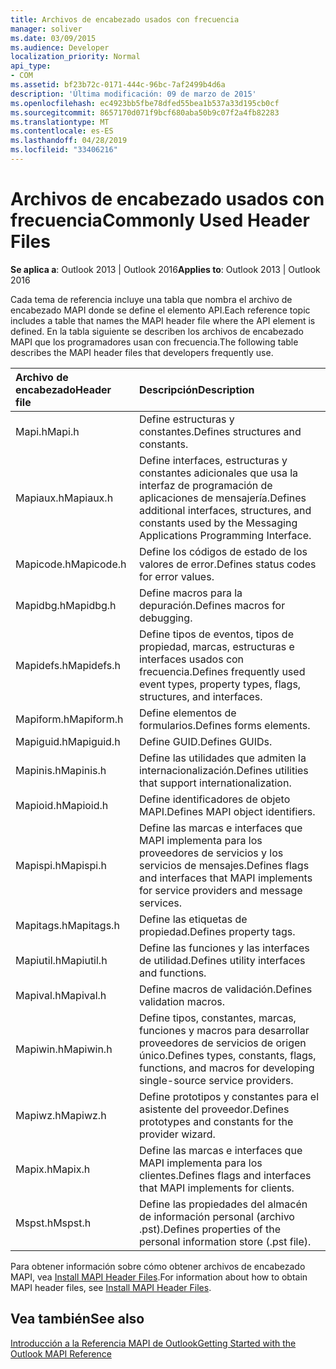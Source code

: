 ```yaml
---
title: Archivos de encabezado usados con frecuencia
manager: soliver
ms.date: 03/09/2015
ms.audience: Developer
localization_priority: Normal
api_type:
- COM
ms.assetid: bf23b72c-0171-444c-96bc-7af2499b4d6a
description: 'Última modificación: 09 de marzo de 2015'
ms.openlocfilehash: ec4923bb5fbe78dfed55bea1b537a33d195cb0cf
ms.sourcegitcommit: 8657170d071f9bcf680aba50b9c07f2a4fb82283
ms.translationtype: MT
ms.contentlocale: es-ES
ms.lasthandoff: 04/28/2019
ms.locfileid: "33406216"
---
```

# <a name="commonly-used-header-files"></a><span data-ttu-id="bff9b-103">Archivos de encabezado usados con frecuencia</span><span class="sxs-lookup"><span data-stu-id="bff9b-103">Commonly Used Header Files</span></span>

  
  
<span data-ttu-id="bff9b-104">**Se aplica a**: Outlook 2013 | Outlook 2016</span><span class="sxs-lookup"><span data-stu-id="bff9b-104">**Applies to**: Outlook 2013 | Outlook 2016</span></span> 
  
<span data-ttu-id="bff9b-105">Cada tema de referencia incluye una tabla que nombra el archivo de encabezado MAPI donde se define el elemento API.</span><span class="sxs-lookup"><span data-stu-id="bff9b-105">Each reference topic includes a table that names the MAPI header file where the API element is defined.</span></span> <span data-ttu-id="bff9b-106">En la tabla siguiente se describen los archivos de encabezado MAPI que los programadores usan con frecuencia.</span><span class="sxs-lookup"><span data-stu-id="bff9b-106">The following table describes the MAPI header files that developers frequently use.</span></span>
  
|<span data-ttu-id="bff9b-107">**Archivo de encabezado**</span><span class="sxs-lookup"><span data-stu-id="bff9b-107">**Header file**</span></span>|<span data-ttu-id="bff9b-108">**Descripción**</span><span class="sxs-lookup"><span data-stu-id="bff9b-108">**Description**</span></span>|
|:-----|:-----|
|<span data-ttu-id="bff9b-109">Mapi.h</span><span class="sxs-lookup"><span data-stu-id="bff9b-109">Mapi.h</span></span>  <br/> |<span data-ttu-id="bff9b-110">Define estructuras y constantes.</span><span class="sxs-lookup"><span data-stu-id="bff9b-110">Defines structures and constants.</span></span>  <br/> |
|<span data-ttu-id="bff9b-111">Mapiaux.h</span><span class="sxs-lookup"><span data-stu-id="bff9b-111">Mapiaux.h</span></span>  <br/> |<span data-ttu-id="bff9b-112">Define interfaces, estructuras y constantes adicionales que usa la interfaz de programación de aplicaciones de mensajería.</span><span class="sxs-lookup"><span data-stu-id="bff9b-112">Defines additional interfaces, structures, and constants used by the Messaging Applications Programming Interface.</span></span>  <br/> |
|<span data-ttu-id="bff9b-113">Mapicode.h</span><span class="sxs-lookup"><span data-stu-id="bff9b-113">Mapicode.h</span></span>  <br/> |<span data-ttu-id="bff9b-114">Define los códigos de estado de los valores de error.</span><span class="sxs-lookup"><span data-stu-id="bff9b-114">Defines status codes for error values.</span></span>  <br/> |
|<span data-ttu-id="bff9b-115">Mapidbg.h</span><span class="sxs-lookup"><span data-stu-id="bff9b-115">Mapidbg.h</span></span>  <br/> |<span data-ttu-id="bff9b-116">Define macros para la depuración.</span><span class="sxs-lookup"><span data-stu-id="bff9b-116">Defines macros for debugging.</span></span>  <br/> |
|<span data-ttu-id="bff9b-117">Mapidefs.h</span><span class="sxs-lookup"><span data-stu-id="bff9b-117">Mapidefs.h</span></span>  <br/> |<span data-ttu-id="bff9b-118">Define tipos de eventos, tipos de propiedad, marcas, estructuras e interfaces usados con frecuencia.</span><span class="sxs-lookup"><span data-stu-id="bff9b-118">Defines frequently used event types, property types, flags, structures, and interfaces.</span></span>  <br/> |
|<span data-ttu-id="bff9b-119">Mapiform.h</span><span class="sxs-lookup"><span data-stu-id="bff9b-119">Mapiform.h</span></span>  <br/> |<span data-ttu-id="bff9b-120">Define elementos de formularios.</span><span class="sxs-lookup"><span data-stu-id="bff9b-120">Defines forms elements.</span></span>  <br/> |
|<span data-ttu-id="bff9b-121">Mapiguid.h</span><span class="sxs-lookup"><span data-stu-id="bff9b-121">Mapiguid.h</span></span>  <br/> |<span data-ttu-id="bff9b-122">Define GUID.</span><span class="sxs-lookup"><span data-stu-id="bff9b-122">Defines GUIDs.</span></span>  <br/> |
|<span data-ttu-id="bff9b-123">Mapinis.h</span><span class="sxs-lookup"><span data-stu-id="bff9b-123">Mapinis.h</span></span>  <br/> |<span data-ttu-id="bff9b-124">Define las utilidades que admiten la internacionalización.</span><span class="sxs-lookup"><span data-stu-id="bff9b-124">Defines utilities that support internationalization.</span></span>  <br/> |
|<span data-ttu-id="bff9b-125">Mapioid.h</span><span class="sxs-lookup"><span data-stu-id="bff9b-125">Mapioid.h</span></span>  <br/> |<span data-ttu-id="bff9b-126">Define identificadores de objeto MAPI.</span><span class="sxs-lookup"><span data-stu-id="bff9b-126">Defines MAPI object identifiers.</span></span>  <br/> |
|<span data-ttu-id="bff9b-127">Mapispi.h</span><span class="sxs-lookup"><span data-stu-id="bff9b-127">Mapispi.h</span></span>  <br/> |<span data-ttu-id="bff9b-128">Define las marcas e interfaces que MAPI implementa para los proveedores de servicios y los servicios de mensajes.</span><span class="sxs-lookup"><span data-stu-id="bff9b-128">Defines flags and interfaces that MAPI implements for service providers and message services.</span></span>  <br/> |
|<span data-ttu-id="bff9b-129">Mapitags.h</span><span class="sxs-lookup"><span data-stu-id="bff9b-129">Mapitags.h</span></span>  <br/> |<span data-ttu-id="bff9b-130">Define las etiquetas de propiedad.</span><span class="sxs-lookup"><span data-stu-id="bff9b-130">Defines property tags.</span></span>  <br/> |
|<span data-ttu-id="bff9b-131">Mapiutil.h</span><span class="sxs-lookup"><span data-stu-id="bff9b-131">Mapiutil.h</span></span>  <br/> |<span data-ttu-id="bff9b-132">Define las funciones y las interfaces de utilidad.</span><span class="sxs-lookup"><span data-stu-id="bff9b-132">Defines utility interfaces and functions.</span></span>  <br/> |
|<span data-ttu-id="bff9b-133">Mapival.h</span><span class="sxs-lookup"><span data-stu-id="bff9b-133">Mapival.h</span></span>  <br/> |<span data-ttu-id="bff9b-134">Define macros de validación.</span><span class="sxs-lookup"><span data-stu-id="bff9b-134">Defines validation macros.</span></span>  <br/> |
|<span data-ttu-id="bff9b-135">Mapiwin.h</span><span class="sxs-lookup"><span data-stu-id="bff9b-135">Mapiwin.h</span></span>  <br/> |<span data-ttu-id="bff9b-136">Define tipos, constantes, marcas, funciones y macros para desarrollar proveedores de servicios de origen único.</span><span class="sxs-lookup"><span data-stu-id="bff9b-136">Defines types, constants, flags, functions, and macros for developing single-source service providers.</span></span>  <br/> |
|<span data-ttu-id="bff9b-137">Mapiwz.h</span><span class="sxs-lookup"><span data-stu-id="bff9b-137">Mapiwz.h</span></span>  <br/> |<span data-ttu-id="bff9b-138">Define prototipos y constantes para el asistente del proveedor.</span><span class="sxs-lookup"><span data-stu-id="bff9b-138">Defines prototypes and constants for the provider wizard.</span></span>  <br/> |
|<span data-ttu-id="bff9b-139">Mapix.h</span><span class="sxs-lookup"><span data-stu-id="bff9b-139">Mapix.h</span></span>  <br/> |<span data-ttu-id="bff9b-140">Define las marcas e interfaces que MAPI implementa para los clientes.</span><span class="sxs-lookup"><span data-stu-id="bff9b-140">Defines flags and interfaces that MAPI implements for clients.</span></span>  <br/> |
|<span data-ttu-id="bff9b-141">Mspst.h</span><span class="sxs-lookup"><span data-stu-id="bff9b-141">Mspst.h</span></span>  <br/> |<span data-ttu-id="bff9b-142">Define las propiedades del almacén de información personal (archivo .pst).</span><span class="sxs-lookup"><span data-stu-id="bff9b-142">Defines properties of the personal information store (.pst file).</span></span>  <br/> |
   
<span data-ttu-id="bff9b-143">Para obtener información sobre cómo obtener archivos de encabezado MAPI, vea [Install MAPI Header Files](how-to-install-mapi-header-files.md).</span><span class="sxs-lookup"><span data-stu-id="bff9b-143">For information about how to obtain MAPI header files, see [Install MAPI Header Files](how-to-install-mapi-header-files.md).</span></span>
  
## <a name="see-also"></a><span data-ttu-id="bff9b-144">Vea también</span><span class="sxs-lookup"><span data-stu-id="bff9b-144">See also</span></span>



[<span data-ttu-id="bff9b-145">Introducción a la Referencia MAPI de Outlook</span><span class="sxs-lookup"><span data-stu-id="bff9b-145">Getting Started with the Outlook MAPI Reference</span></span>](getting-started-with-the-outlook-mapi-reference.md)

